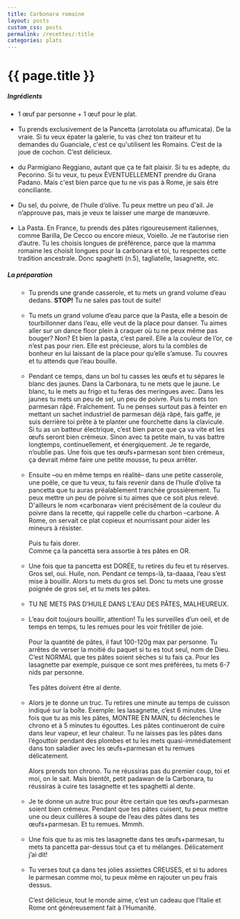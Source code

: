 ```yaml
---
title: Carbonara romaine
layout: posts
custom_css: posts
permalink: /recettes/:title
categories: plats
---
```


# {{ page.title }}

##### Ingrédients

- 1 œuf par personne + 1 œuf pour le plat.<br><br>
- Tu prends exclusivement de la Pancetta (arrotolata ou affumicata). De la vraie.
  Si tu veux épater la galerie, tu vas chez ton traiteur et tu demandes du Guanciale, c'est ce qu'utilisent les Romains.
  C’est de la joue de cochon. C’est délicieux.<br><br>
- du Parmigiano Reggiano, autant que ça te fait plaisir. Si tu es adepte, du Pecorino. Si tu veux, tu peux ÉVENTUELLEMENT prendre du Grana Padano. Mais c'est bien parce que tu ne vis pas à Rome, je sais être conciliante.<br><br>
- Du sel, du poivre, de l’huile d’olive. Tu peux mettre un peu d'ail. Je n’approuve pas, mais je veux te laisser une marge de manœuvre.<br><br>
- La Pasta. En France, tu prends des pâtes rigoureusement italiennes, comme Barilla, De Cecco ou encore mieux, Voiello. Je ne t’autorise rien d’autre. Tu les choisis longues de préférence, parce que la mamma romaine les choisit longues pour la carbonara et toi, tu respectes cette tradition ancestrale. Donc spaghetti (n.5), tagliatelle, lasagnette, etc.

##### La préparation

<ul id="prepa">

<section id="categories" markdown="1">

- Tu prends une grande casserole, et tu mets un grand volume d’eau dedans.
**STOP!** Tu ne sales pas tout de suite!<br><br>
- Tu mets un grand volume d’eau parce que la Pasta, elle a besoin de tourbillonner dans l’eau, elle veut de la place pour danser. Tu aimes aller sur un dance floor plein à craquer où tu ne peux même pas bouger? Non? Et bien la pasta, c’est pareil. Elle a la couleur de l’or, ce n’est pas pour rien. Elle est précieuse, alors tu la combles de bonheur en lui laissant de la place pour qu’elle s’amuse. Tu couvres et tu attends que l’eau bouille.<br><br>
- Pendant ce temps, dans un bol tu casses les œufs et tu sépares le blanc des jaunes. Dans la Carbonara, tu ne mets que le jaune. Le blanc, tu le mets au frigo et tu feras des meringues avec. Dans les jaunes tu mets un peu de sel, un peu de poivre. Puis tu mets ton parmesan râpé. Fraîchement. Tu ne penses surtout pas à feinter en mettant un sachet industriel de parmesan déjà râpé, fais gaffe, je suis derrière toi prête à te planter une fourchette dans la clavicule.<br>
Si tu as un batteur électrique, c’est bien parce que ça va vite et les œufs seront bien crémeux. Sinon avec ta petite main, tu vas battre longtemps, continuellement, et énergiquement. Je te regarde, n’oublie pas. Une fois que tes œufs+parmesan sont bien crémeux, ça devrait même faire une petite mousse, tu peux arrêter.<br><br>
- Ensuite –ou en même temps en réalité– dans une petite casserole, une poêle, ce que tu veux, tu fais revenir dans de l’huile d’olive ta pancetta que tu auras préalablement tranchée grossièrement. Tu peux mettre un peu de poivre si tu aimes que ce soit plus relevé. D'ailleurs le nom «carbonara» vient précisément de la couleur du poivre dans la recette, qui rappelle celle du charbon –carbone. A Rome, on servait ce plat copieux et nourrissant pour aider les mineurs à résister.<br><br>
Puis tu fais dorer.<br>
Comme ça la pancetta sera assortie à tes pâtes en OR.<br><br>
- Une fois que ta pancetta est DORÉE, tu retires du feu et tu réserves.
Gros sel, oui. Huile, non.
Pendant ce temps-là, ta-daaaa, l’eau s’est mise à bouillir. Alors tu mets du gros sel.
Donc tu mets une grosse poignée de gros sel, et tu mets tes pâtes.<br><br>
- TU NE METS PAS D’HUILE DANS L’EAU DES PÂTES, MALHEUREUX.<br><br>
- L’eau doit toujours bouillir, attention! Tu les surveilles d’un oeil, et de temps en temps, tu les remues pour les voir frétiller de joie.<br><br>
Pour la quantité de pâtes, il faut 100-120g max par personne. Tu arrêtes de verser la moitié du paquet si tu es tout seul, nom de Dieu. C’est NORMAL que tes pâtes soient sèches si tu fais ça. Pour les lasagnette par exemple, puisque ce sont mes préférées, tu mets 6-7 nids par personne.<br><br>
Tes pâtes doivent être al dente.<br><br>
- Alors je te donne un truc. Tu retires une minute au temps de cuisson indiqué sur la boîte. Exemple: les lasagnette, c’est 6 minutes. Une fois que tu as mis les pâtes, MONTRE EN MAIN, tu déclenches le chrono et à 5 minutes tu égouttes. Les pâtes continueront de cuire dans leur vapeur, et leur chaleur. Tu ne laisses pas les pâtes dans l’égouttoir pendant des plombes et tu les mets quasi-immédiatement dans ton saladier avec les œufs+parmesan et tu remues délicatement.<br><br>
Alors prends ton chrono. Tu ne réussiras pas du premier coup, toi et moi, on le sait. Mais bientôt, petit padawan de la Carbonara, tu réussiras à cuire tes lasagnette et tes spaghetti al dente.<br><br>
- Je te donne un autre truc pour être certain que tes œufs+parmesan soient bien crémeux. Pendant que tes pâtes cuisent, tu peux mettre une ou deux cuillères à soupe de l’eau des pâtes dans tes œufs+parmesan. Et tu remues. Mmmh.<br><br>
- Une fois que tu as mis tes lasagnette dans tes œufs+parmesan, tu mets ta pancetta par-dessus tout ça et tu mélanges. Délicatement j’ai dit!<br><br>
- Tu verses tout ça dans tes jolies assiettes CREUSES, et si tu adores le parmesan comme moi, tu peux même en rajouter un peu frais dessus.<br><br>
C’est délicieux, tout le monde aime, c’est un cadeau que l’Italie et Rome ont généreusement fait à l’Humanité.

</section>

</ul>